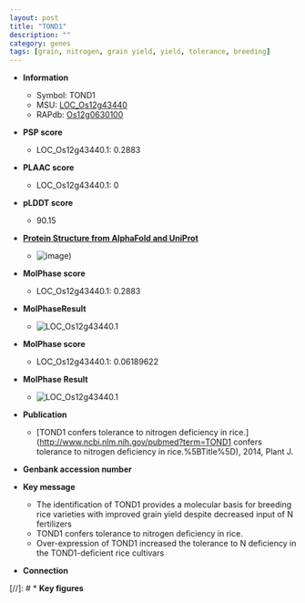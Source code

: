 ```yaml
---
layout: post
title: "TOND1"
description: ""
category: genes
tags: [grain, nitrogen, grain yield, yield, tolerance, breeding]
---
```


* **Information**  
    + Symbol: TOND1  
    + MSU: [LOC_Os12g43440](http://rice.plantbiology.msu.edu/cgi-bin/ORF_infopage.cgi?orf=LOC_Os12g43440)  
    + RAPdb: [Os12g0630100](http://rapdb.dna.affrc.go.jp/viewer/gbrowse_details/irgsp1?name=Os12g0630100)  

* **PSP score**  
    + LOC_Os12g43440.1: 0.2883 

* **PLAAC score**  
    + LOC_Os12g43440.1: 0 

* **pLDDT score**
    + 90.15

* **[Protein Structure from AlphaFold and UniProt](https://www.uniprot.org/uniprotkb/Q2QLS8/entry#structure)**
    + ![image](https://ricepsp.github.io/images/Q2/AF-Q2QLS8-F1.png))

* **MolPhase score**
    + LOC_Os12g43440.1: 0.2883

* **MolPhaseResult**
    + ![LOC_Os12g43440.1](https://ricepsp.github.io/pictures/LOC_Os12g/LOC_Os12g43440.1.png)

* **MolPhase score**
    + LOC_Os12g43440.1: 0.06189622

* **MolPhase Result**
    + ![LOC_Os12g43440.1](https://304243504.github.io/Pictures/LOC_Os12g/LOC_Os12g43440.1.png)

* **Publication**  
    + [TOND1 confers tolerance to nitrogen deficiency in rice.](http://www.ncbi.nlm.nih.gov/pubmed?term=TOND1 confers tolerance to nitrogen deficiency in rice.%5BTitle%5D), 2014, Plant J.

* **Genbank accession number**  

* **Key message**  
    + The identification of TOND1 provides a molecular basis for breeding rice varieties with improved grain yield despite decreased input of N fertilizers
    + TOND1 confers tolerance to nitrogen deficiency in rice.
    + Over-expression of TOND1 increased the tolerance to N deficiency in the TOND1-deficient rice cultivars

* **Connection**  

[//]: # * **Key figures**  


